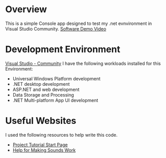 # Overview
This is a simple Console app designed to test my .net evnvironment in Visual Studio Community.
[Software Demo Video](https://youtu.be/Xom0Vi7_o8U)

# Development Environment
[Visual Studio - Community](https://visualstudio.microsoft.com/vs/community/)
I have the following workloads installed for this Environment:
-  Universal Windows Platform development
-  .NET desktop development
-  ASP.NET and web development
-  Data Storage and Processing
-  .NET Multi-platform App UI development

# Useful Websites
I used the following resources to help write this code.
-  [Project Tutorial Start Page]([https://learn.microsoft.com/en-us/dotnet/core/tutorials/with-visual-studio?pivots=dotnet-6-0](https://learn.microsoft.com/en-us/previous-versions/visualstudio/visual-studio-2017/get-started/csharp/tutorial-windows-forms-math-quiz-create-project-add-controls?view=vs-2017))
-  [Help for Making Sounds Work](https://stackoverflow.com/questions/816566/how-do-you-get-the-current-project-directory-from-c-sharp-code-when-creating-a-c)
